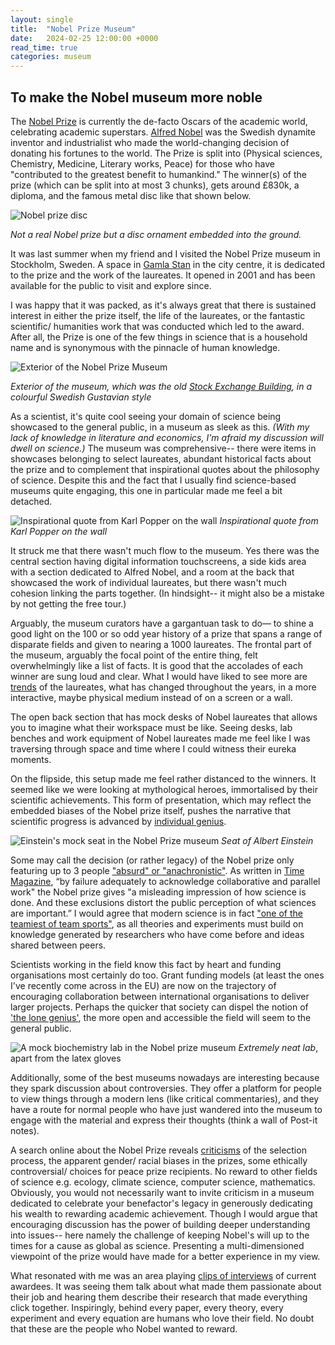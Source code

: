 ```yaml
---
layout: single
title:  "Nobel Prize Museum"
date:   2024-02-25 12:00:00 +0000
read_time: true
categories: museum
---
```


## To make the Nobel museum more noble

The [Nobel Prize](https://www.nobelprize.org/) is currently the de-facto Oscars of the academic world, celebrating academic superstars. [Alfred Nobel](https://en.wikipedia.org/wiki/Alfred_Nobel) was the Swedish dynamite inventor and industrialist who made the world-changing decision of donating his fortunes to the world. The Prize is split into (Physical sciences, Chemistry, Medicine, Literary works, Peace) for those who have "contributed to the greatest benefit to humankind." The winner(s) of the prize (which can be split into at most 3 chunks), gets around £830k, a diploma, and the famous metal disc like that shown below.

![Nobel prize disc](/files/nobel/nobel_head.jpeg)

*Not a real Nobel prize but a disc ornament embedded into the ground.*

It was last summer when my friend and I visited the Nobel Prize museum in Stockholm, Sweden. A space in [Gamla Stan](https://en.wikipedia.org/wiki/Gamla_stan) in the city centre, it is dedicated to the prize and the work of the laureates. It opened in 2001 and has been available for the public to visit and explore since.

I was happy that it was packed, as it's always great that there is sustained interest in either the prize itself, the life of the laureates, or the fantastic scientific/ humanities work that was conducted which led to the award. After all, the Prize is one of the few things in science that is a household name and is synonymous with the pinnacle of human knowledge.

![Exterior of the Nobel Prize Museum](/files/nobel/museum.jpeg)

*Exterior of the museum, which was the old [Stock Exchange Building](https://en.wikipedia.org/wiki/Stockholm_Stock_Exchange_Building), in a colourful Swedish Gustavian style*

As a scientist, it's quite cool seeing your domain of science being showcased to the general public, in a museum as sleek as this. *(With my lack of knowledge in literature and economics, I'm afraid my discussion will dwell on science.)* The museum was comprehensive-- there were items in showcases belonging to select laureates, abundant historical facts about the prize and to complement that inspirational quotes about the philosophy of science. Despite this and the fact that I usually find science-based museums quite engaging, this one in particular made me feel a bit detached.

![Inspirational quote from Karl Popper on the wall](/files/nobel/popper_quote.jpeg)
*Inspirational quote from Karl Popper on the wall*

It struck me that there wasn't much flow to the museum. Yes there was the central section having digital information touchscreens, a side kids area with a section dedicated to Alfred Nobel, and a room at the back that showcased the work of individual laureates, but there wasn't much cohesion linking the parts together. (In hindsight-- it might also be a mistake by not getting the free tour.)

Arguably, the museum curators have a gargantuan task to do— to shine a good light on the 100 or so odd year history of a prize that spans a range of disparate fields and given to nearing a 1000 laureates. The frontal part of the museum, arguably the focal point of the entire thing, felt overwhelmingly like a list of facts. It is good that the accolades of each winner are sung loud and clear. What I would have liked to see more are [trends](https://www.chemistryworld.com/nobel-prize/the-data-behind-the-nobel-prizes/4010453.article) of the laureates, what has changed throughout the years, in a more interactive, maybe physical medium instead of on a screen or a wall.

The open back section that has mock desks of Nobel laureates that allows you to imagine what their workspace must be like. Seeing desks, lab benches and work equipment of Nobel laureates made me feel like I was traversing through space and time where I could witness their eureka moments.

On the flipside, this setup made me feel rather distanced to the winners. It seemed like we were looking at mythological heroes, immortalised by their scientific achievements. This form of presentation, which may reflect the embedded biases of the Nobel prize itself, pushes the narrative that scientific progress is advanced by [individual genius](https://www.theguardian.com/commentisfree/2017/sep/30/we-hail-individual-geniuses-success-in-science-collaboration-nobel-prize).

![Einstein's mock seat in the Nobel Prize museum](/files/nobel/einstein.jpeg)
*Seat of Albert Einstein*

Some may call the decision (or rather legacy) of the Nobel prize only featuring up to 3 people ["absurd" or "anachronistic"](https://www.theatlantic.com/science/archive/2017/10/the-absurdity-of-the-nobel-prizes-in-science/541863/). As written in [Time Magazine](https://time.com/6225572/nobel-prizes-problem), “by failure adequately to acknowledge collaborative and parallel work" the Nobel prize gives "a misleading impression of how science is done. And these exclusions distort the public perception of what sciences are important.” I would agree that modern science is in fact ["one of the teamiest of team sports"](https://www.statnews.com/2016/10/07/nobel-prize-science/), as all theories and experiments must build on knowledge generated by researchers who have come before and ideas shared between peers.

Scientists working in the field know this fact by heart and funding organisations most certainly do too. Grant funding models (at least the ones I've recently come across in the EU) are now on the trajectory of encouraging collaboration between international organisations to deliver larger projects. Perhaps the quicker that society can dispel the notion of ['the lone genius'](https://www.nobelprize.org/martin-chalfie-npii-canada/), the more open and accessible the field will seem to the general public.

![A mock biochemistry lab in the Nobel prize museum](/files/nobel/lab.jpeg)
*Extremely neat lab*, apart from the latex gloves

Additionally, some of the best museums nowadays are interesting because they spark discussion about controversies. They offer a platform for people to view things through a modern lens (like critical commentaries), and they have a route for normal people who have just wandered into the museum to engage with the material and express their thoughts (think a wall of Post-it notes).

A search online about the Nobel Prize reveals [criticisms](https://en.wikipedia.org/wiki/Nobel_Prize_controversies) of the selection process, the apparent gender/ racial biases in the prizes, some ethically controversial/  choices for peace prize recipients. No reward to other fields of science e.g. ecology, climate science, computer science, mathematics. Obviously, you would not necessarily want to invite criticism in a museum dedicated to celebrate your benefactor's legacy in generously dedicating his wealth to rewarding academic achievement. Though I would argue that encouraging discussion has the power of building deeper understanding into issues-- here namely the challenge of keeping Nobel's will up to the times for a cause as global as science. Presenting a multi-dimensioned viewpoint of the prize would have made for a better experience in my view.

What resonated with me was an area playing [clips of interviews](https://www.nobelprize.org/prizes/lists/video-interviews-physics/) of current awardees. It was seeing them talk about what made them passionate about their job and hearing them describe their research that made everything click together. Inspiringly, behind every paper, every theory, every experiment and every equation are humans who love their field. No doubt that these are the people who Nobel wanted to reward.
